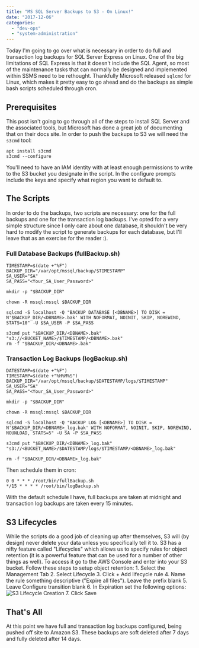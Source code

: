 ```yaml
---
title: "MS SQL Server Backups to S3 - On Linux!"
date: "2017-12-06"
categories: 
  - "dev-ops"
  - "system-administration"
---
```


Today I'm going to go over what is necessary in order to do full and transaction log backups for SQL Server Express on Linux. One of the big limitations of SQL Express is that it doesn't include the SQL Agent, so most of the maintenance tasks that can normally be designed and implemented within SSMS need to be rethought. Thankfully Microsoft released `sqlcmd` for Linux, which makes it pretty easy to go ahead and do the backups as simple bash scripts scheduled through cron.

## Prerequisites

This post isn't going to go through all of the steps to install SQL Server and the associated tools, but Microsoft has done a great job of documenting that on their docs site. In order to push the backups to S3 we will need the `s3cmd` tool:

```
apt install s3cmd
s3cmd --configure
```

You'll need to have an IAM identity with at least enough permissions to write to the S3 bucket you designate in the script. In the configure prompts include the keys and specify what region you want to default to.

## The Scripts

In order to do the backups, two scripts are necessary: one for the full backups and one for the transaction log backups. I've opted for a very simple structure since I only care about one database, it shouldn't be very hard to modify the script to generate backups for each database, but I'll leave that as an exercise for the reader :).

### Full Database Backups (fullBackup.sh)

```
TIMESTAMP=$(date +"%F")
BACKUP_DIR="/var/opt/mssql/backup/$TIMESTAMP"
SA_USER="SA"
SA_PASS="<Your_SA_User_Password>"

mkdir -p "$BACKUP_DIR"

chown -R mssql:mssql $BACKUP_DIR

sqlcmd -S localhost -Q "BACKUP DATABASE [<DBNAME>] TO DISK = N'$BACKUP_DIR/<DBNAME>.bak' WITH NOFORMAT, NOINIT, SKIP, NOREWIND, STATS=10" -U $SA_USER -P $SA_PASS

s3cmd put "$BACKUP_DIR/<DBNAME>.bak" "s3://<BUCKET_NAME>/$TIMESTAMP/<DBNAME>.bak"
rm -f "$BACKUP_DIR/<DBNAME>.bak"
```

### Transaction Log Backups (logBackup.sh)

```
DATESTAMP=$(date +"%F")
TIMESTAMP=$(date +"%H%M%S")
BACKUP_DIR="/var/opt/mssql/backup/$DATESTAMP/logs/$TIMESTAMP"
SA_USER="SA"
SA_PASS="<Your_SA_User_Password>"

mkdir -p "$BACKUP_DIR"

chown -R mssql:mssql $BACKUP_DIR

sqlcmd -S localhost -Q "BACKUP LOG [<DBNAME>] TO DISK = N'$BACKUP_DIR/<DBNAME>_log.bak' WITH NOFORMAT, NOINIT, SKIP, NOREWIND, NOUNLOAD, STATS=5" -U SA -P $SA_PASS

s3cmd put "$BACKUP_DIR/<DBNAME>_log.bak" "s3://<BUCKET_NAME>/$DATESTAMP/logs/$TIMESTAMP/<DBNAME>_log.bak"

rm -f "$BACKUP_DIR/<DBNAME>_log.bak"
```

Then schedule them in cron:

```
0 0 * * * /root/bin/fullBackup.sh
*/15 * * * * /root/bin/logBackup.sh
```

With the default schedule I have, full backups are taken at midnight and transaction log backups are taken every 15 minutes.

## S3 Lifecycles

While the scripts do a good job of cleaning up after themselves, S3 will (by design) never delete your data unless you specifically tell it to. S3 has a nifty feature called "Lifecycles" which allows us to specify rules for object retention (it is a powerful feature that can be used for a number of other things as well). To access it go to the AWS Console and enter into your S3 bucket. Follow these steps to setup object retention: 1. Select the Management Tab 2. Select Lifecycle 3. Click + Add lifecycle rule 4. Name the rule something descriptive ("Expire all files"). Leave the prefix blank 5. Leave Configure transition blank 6. In Expiration set the following options: ![S3 Lifecycle Creation](images/aws-lifecycle-create.png) 7. Click Save

## That's All

At this point we have full and transaction log backups configured, being pushed off site to Amazon S3. These backups are soft deleted after 7 days and fully deleted after 14 days.
